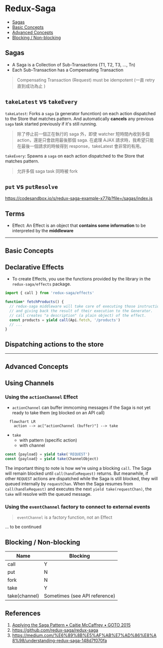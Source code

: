 # Redux-Saga

- [Sagas](#sagas)
- [Basic Concepts](#basic-concepts)
- [Advanced Concepts](#advanced-concepts)
- [Blocking / Non-blocking](#blocking--non-blocking)

## Sagas

- A Saga is a Collection of Sub-Transactions (T1, T2, T3, ..., Tn)
- Each Sub-Transaction has a Compensating Transaction 

> Compensating Transaction (Request) must be idempotent (一直 retry 直到成功為止 )

## `takeLatest` vs `takeEvery`

`takeLatest`: Forks a `saga` (a generator funcntion) on each action dispatched to the Store that matches pattern. And automatically **cancels** any previous `saga` task started previously if it's still running.

> 除了停止前一個正在執行的 saga 外，即使 watcher 短時間內收到多個 action，還是只會啟用最後那個 saga. 
> 在處理 AJAX 請求時，我希望只能在最後一個請求的時候得到 response，takeLatest 會非常的有用。 

`takeEvery`: Spawns a `saga` on each action dispatched to the Store that matches pattern.

> 允許多個 saga task 同時被 fork

## `put` vs `putResolve`

https://codesandbox.io/s/redux-saga-example-x77jb?file=/sagas/index.js

## Terms

- Effect: An Effect is an object that **contains some information** to be interpreted by the **middleware**

---

## Basic Concepts

## Declarative Effects

- To create Effects, you use the functions provided by the library in the `redux-saga/effects` package.

```javascript
import { call } from 'redux-saga/effects'

function* fetchProducts() {
  // redux-saga middleware will take care of executing those instructions 
  // and giving back the result of their execution to the Generator.
  // call creates "a description" (a plain object) of the effect.
  const products = yield call(Api.fetch, '/products')
  // ...
}
```

## Dispatching actions to the store

---

## Advanced Concepts

## Using Channels

### Using the `actionChannel` Effect

- `actionChannel` can buffer immcoming messages if the Saga is not yet ready to take them (eg blocked on an API call)

```mermaid
  flowchart LR
    action --> ac["actionChannel (buffer)"] --> take
```

- `take`
  - with pattern (specific action)
  - with channel 

```javascript
const {payload} = yield take('REQUEST')
const {payload} = yield take(ChannelObject)
```

The important thing to note is how we're using a blocking `call`. The Saga will remain blocked until `call(handleRequest)` returns. But meanwhile, if other `REQUEST` actions are dispatched while the Saga is still blocked, they will queued internally by `requestChan`. When the Saga resumes from `call(handleRequest)` and executes the next `yield take(requestChan)`, the `take` will resolve with the queued message.

### Using the `eventChannel` factory to connect to external events

> `eventChannel` is a factory function, not an Effect

... to be continued

## Blocking / Non-blocking

| Name | Blocking |
| ---- | -------- |
| call | Y |
| put | N |
| fork | N |
| take | Y |
| take(channel) | Sometimes (see API reference) |


## References

1. [Applying the Saga Pattern • Caitie McCaffrey • GOTO 2015](https://youtu.be/xDuwrtwYHu8)
2. https://github.com/redux-saga/redux-saga
3. https://medium.com/%E6%89%8B%E5%AF%AB%E7%AD%86%E8%A8%98/understanding-redux-saga-148d7f070fa
